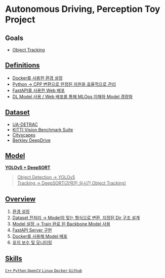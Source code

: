 # Autonomous Driving, Perception Toy Project 

## Goals

- <a href = 'https://www.notion.so/Object-Tracking-4c4e43e9500a481099a4c43e934ac2f0'>Object Tracking

## Definitions

- Docker를 사용한 환경 설정
- Python → CPP 변환으로 한정된 자원을 효율적으로 관리
- FastAPI를 사용한 Web 배포
- DL Model 사용 / Web 배포를 통해 MLOps 이해와 Model 경량화

## Dataset

- UA-DETRAC
- KITTI Vision Benchmark Suite
- Cityscapes
- Berkley DeepDrive

## Model

**YOLOv5 + DeepSORT**
> Object Detection → YOLOv5 <br>
> Tracking → DeepSORT(강력한 실시간 Object Tracking)

## Overview

1. 환경 설정 
2. Dataset 전처리 → Model의 맞는 형식으로 변환, 지정된 Dir 구조 설계
3. Model 설정 → Train 완료 된 Backbone Model 사용  
4. FastAPI Server 구현
5. Docker를 사용해 Model 배포 
6. 유지 보수 및 모니터링

## Skills

`C++` `Python` `OpenCV` `Linux` `Docker` `Github`
